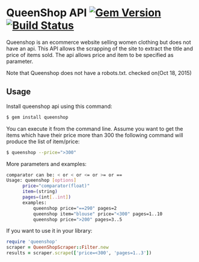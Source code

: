 # QueenShop API [![Gem Version](https://badge.fury.io/rb/queenshop.svg)](https://badge.fury.io/rb/queenshop) [![Build Status](https://travis-ci.org/hola2soa/QueenShop.svg?branch=master)](https://travis-ci.org/hola2soa/QueenShop)

Queenshop is an ecommerce website selling women clothing but does not have an api.
This API allows the scrapping of the site to extract the title and price
of items sold. The api allows price and item to be specified as parameter.

Note that Queenshop does not have a robots.txt. checked on(Oct 18, 2015)

## Usage

Install queenshop api using this command:
```sh
$ gem install queenshop
```

You can execute it from the command line. Assume you want to get the items
which have their price more than 300 the following command
will produce the list of item/price:
```sh
$ queenshop --price=">300"
```
More parameters and examples:
```sh
comparator can be: < or < or <= or >= or ==
Usage: queenshop [options]
      price="comparator(float)"
      item=(string)
      pages=(int[..int])
      examples:
          queenshop price="==290" pages=2
          queenshop item="blouse" price="<300" pages=1..10
          queenshop price=">200" pages=3..5
```

If you want to use it in your library:
```ruby
require 'queenshop'
scraper = QueenShopScraper::Filter.new
results = scraper.scrape(['price=<300', 'pages=1..3'])
```
